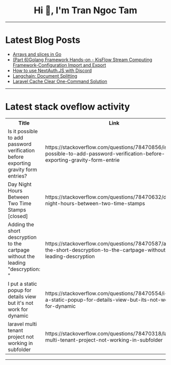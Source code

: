 <h1 align="center">Hi 👋, I'm Tran Ngoc Tam</h1>

---

# Latest Blog Posts 
<!-- BLOG-POST-LIST:START -->
- [Arrays and slices in Go](https://dev.to/charly3pins/arrays-and-slices-in-go-5cml)
- [&lpar;Part 6&rpar;Golang Framework Hands-on - KisFlow Stream Computing Framework-Configuration Import and Export](https://dev.to/aceld/part-6golang-framework-hands-on-kisflow-stream-computing-framework-configuration-import-and-export-47o1)
- [How to use NextAuth.JS with Discord](https://dev.to/whyafan/how-to-use-nextauthjs-with-discord-6le)
- [Langchain: Document Splitting](https://dev.to/rutamstwt/langchain-document-splitting-21im)
- [Laravel Cache Clear One-Command Solution](https://dev.to/saim_ansari/laravel-cache-clear-one-command-solution-5gkn)
<!-- BLOG-POST-LIST:END -->

---

# Latest stack oveflow activity
<table>
  <tr><th>Title</th><th>Link</th></tr>
  <!-- STACKOVERFLOW:START --><tr><td>Is it possible to add password verification before exporting gravity form entries?</td><td>https://stackoverflow.com/questions/78470856/is-it-possible-to-add-password-verification-before-exporting-gravity-form-entrie</td></tr><tr><td>Day Night Hours Between Two Time Stamps [closed]</td><td>https://stackoverflow.com/questions/78470632/day-night-hours-between-two-time-stamps</td></tr><tr><td>Adding the short descryption to the cartpage without the leading &quot;descryption: &quot;</td><td>https://stackoverflow.com/questions/78470587/adding-the-short-descryption-to-the-cartpage-without-the-leading-descryption</td></tr><tr><td>I put a static popup for details view but it&#39;s not work for dynamic</td><td>https://stackoverflow.com/questions/78470554/i-put-a-static-popup-for-details-view-but-its-not-work-for-dynamic</td></tr><tr><td>laravel multi tenant project not working in subfolder</td><td>https://stackoverflow.com/questions/78470318/laravel-multi-tenant-project-not-working-in-subfolder</td></tr><!-- STACKOVERFLOW:END -->
</table>

---


